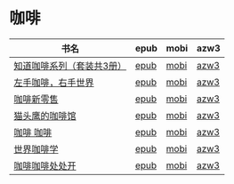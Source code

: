 # 咖啡

| 书名 | epub | mobi | azw3 |
| --- | --- | --- | --- |
| [知道咖啡系列（套装共3册）](http://ct.dalanmei.com/f/31084289-570352153-777af2) | [epub](http://ct.dalanmei.com/f/31084289-570352153-777af2) | [mobi](http://ct.dalanmei.com/f/31084289-570159641-5a63af) | [azw3](http://ct.dalanmei.com/f/31084289-571400515-177ec5) |
| [左手咖啡，右手世界](http://ct.dalanmei.com/f/31084289-570257245-e2ce45) | [epub](http://ct.dalanmei.com/f/31084289-570257245-e2ce45) | [mobi](http://ct.dalanmei.com/f/31084289-570107830-774c5d) | [azw3](http://ct.dalanmei.com/f/31084289-571415531-963631) |
| [咖啡新零售](http://ct.dalanmei.com/f/31084289-572120620-f885f4) | [epub](http://ct.dalanmei.com/f/31084289-572120620-f885f4) | [mobi](http://ct.dalanmei.com/f/31084289-571639692-1ed7aa) | [azw3](http://ct.dalanmei.com/f/31084289-572181097-5082e9) |
| [猫头鹰的咖啡馆](http://ct.dalanmei.com/f/31084289-571778096-b39341) | [epub](http://ct.dalanmei.com/f/31084289-571778096-b39341) | [mobi](http://ct.dalanmei.com/f/31084289-571517403-35cdef) | [azw3](http://ct.dalanmei.com/f/31084289-571923310-57b0b5) |
| [咖啡 咖啡](http://ct.dalanmei.com/f/31084289-571772920-e4291d) | [epub](http://ct.dalanmei.com/f/31084289-571772920-e4291d) | [mobi](http://ct.dalanmei.com/f/31084289-571587561-15d93a) | [azw3](http://ct.dalanmei.com/f/31084289-571869341-0d46c3) |
| [世界咖啡学](http://ct.dalanmei.com/f/31084289-571774833-9b653c) | [epub](http://ct.dalanmei.com/f/31084289-571774833-9b653c) | [mobi](http://ct.dalanmei.com/f/31084289-571498050-77a3a9) | [azw3](http://ct.dalanmei.com/f/31084289-571872535-e30eee) |
| [咖啡咖啡处处开](http://ct.dalanmei.com/f/31084289-571775054-161a05) | [epub](http://ct.dalanmei.com/f/31084289-571775054-161a05) | [mobi](http://ct.dalanmei.com/f/31084289-571499591-5a3475) | [azw3](http://ct.dalanmei.com/f/31084289-571873946-a20e41) |
